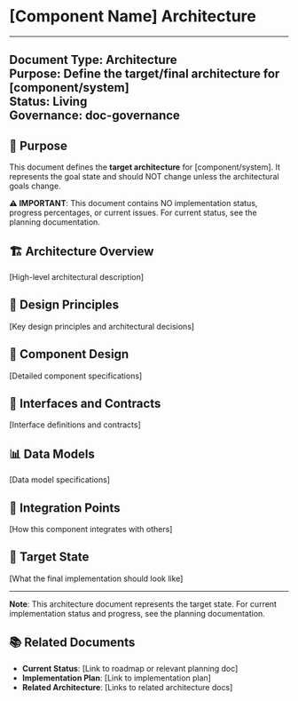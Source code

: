 # [Component Name] Architecture

---
**Document Type**: Architecture  
**Purpose**: Define the target/final architecture for [component/system]  
**Status**: Living  
**Governance**: doc-governance  
---

## 🎯 Purpose

This document defines the **target architecture** for [component/system]. It represents the goal state and should NOT change unless the architectural goals change.

**⚠️ IMPORTANT**: This document contains NO implementation status, progress percentages, or current issues. For current status, see the planning documentation.

## 🏗️ Architecture Overview

[High-level architectural description]

## 📐 Design Principles

[Key design principles and architectural decisions]

## 🔧 Component Design

[Detailed component specifications]

## 🔄 Interfaces and Contracts

[Interface definitions and contracts]

## 📊 Data Models

[Data model specifications]

## 🔗 Integration Points

[How this component integrates with others]

## 🎯 Target State

[What the final implementation should look like]

---

**Note**: This architecture document represents the target state. For current implementation status and progress, see the planning documentation.

## 📚 Related Documents

- **Current Status**: [Link to roadmap or relevant planning doc]
- **Implementation Plan**: [Link to implementation plan]
- **Related Architecture**: [Links to related architecture docs] 